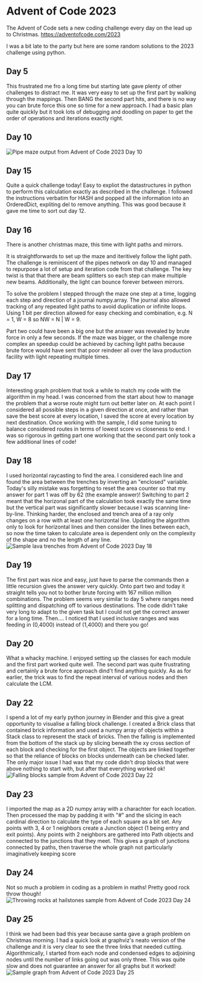 Advent of Code 2023
===================

  The Advent of Code sets a new coding challenge every day on the lead up to Christmas. 
  https://adventofcode.com/2023

  I was a bit late to the party but here are some random solutions to the 2023 challenge using python.


Day 5
-----
  This frustrated me fro a long time but starting late gave plenty of other challenges to distract me.
  It was very easy to set up the first part by walking through the mappings. 
  Then BANG the second part hits, and there is no way you can brute force this one so time for a new approach. 
  I had a basic plan quite quickly but it took lots of debugging and doodling on paper to get the order of operations and iterations exactly right.

Day 10
------
  ![Pipe maze output from Advent of Code 2023 Day 10](2023/Day10.png)

Day 15
------
  Quite a quick challenge today! Easy to expliot the datastructures in python to perform this calculation exactly as described in the challenge. I followed the instructions verbatim for HASH and popped all the information into an OrderedDict, expliting del to remove anything. This was good because it gave me time to sort out day 12.

Day 16
------
  There is another christmas maze, this time with light paths and mirrors.

  It is straightforwards to set up the maze and iteritively follow the light path. 
  The challenge is reminiscent of the pipes network on day 10 and 
    managed to repurpose a lot of setup and iteration code from that challenge.
  The key twist is that that there are beam splitters so each step can make multiple new beams.
  Additionally, the light can bounce forever between mirrors.
    
  To solve the problem I stepped through the maze one step at a time,
    logging each step and direction of a journal numpy.array.
  The journal also allowed tracking of any repeated light paths to avoid duplication or infinite loops.
  Using 1 bit per direction allowed for easy checking and combination, e.g. N = 1, W = 8 so NW = N | W = 9.

  Part two could have been a big one but the answer was revealed by brute force in only a few seconds.
  If the maze was bigger, or the challenge more complex an speedup could be achieved by caching
  light paths because brute force would have sent that poor reindeer all over the lava production facility
  with light repeating multiple times. 

Day 17
------
  Interesting graph problem that took a while to match my code with the algorithm in my head.
  I was concerned from the start about how to manage the problem that a worse route might turn out better later on. 
  At each point I considered all possible steps in a given direction at once,
  and rather than save the best score at every location, I saved the score at every location by next destination.
  Once working with the sample, I did some tuning to balance considered routes in terms of lowest score vs closeness to end.
  I was so rigorous in getting part one working that the second part only took a few additional lines of code!

Day 18
------
  I used horizontal raycasting to find the area.
  I considered each line and found the area between the trenches by inverting an "enclosed" variable.
  Today's silly mistake was forgetting to reset the area counter so that my answer for part 1 was off by 62 (the example answer)!
  Switching to part 2 meant that the horizonal part of the calculation took exactly the same time
  but the vertical part was significantly slower because I was scanning line-by-line.
  Thinking harder, the enclosed and trench area of a ray only changes on a row with at least one horizontal line.
  Updating the algorithm only to look for horizontal lines and then consider the lines between each,
  so now the time taken to calculate area is dependent only on the complexity of the shape and no the length of any line.
  ![Sample lava trenches from Advent of Code 2023 Day 18](2023/Day18.png)

Day 19
------
  The first part was nice and easy, just have to parse the commands
  then a little recursion gives the answer very quickly.
  Onto part two and today it straight tells you not to bother brute forcing with 167 million million combinations.
  The problem seems very similar to day 5 where ranges need splitting and dispatching off to various destinations.
  The code didn't take very long to adapt to the given task but I could not get the correct answer for a long time.
  Then.... I noticed that  I used inclusive ranges and was feeding in  (0,4000) instead of (1,4000) and there you go!

Day 20
------
  What a whacky machine. I enjoyed setting up the classes for each module and the first part worked quite well.
  The second part was quite frustrating and certainly a brute force approach dind't find anything quickly.
  As as for earlier, the trick was to find the repeat interval of various nodes and then calculate the LCM.

Day 22
------
  I spend a lot of my early python journey in Blender and this give a great opportunity to visualise a falling block challenge.
  I created a Brick class that contained brick information and used a numpy array of objects within a Stack class to represent the stack of bricks.
  Then the falling is implemented from the bottom of the stack up by slicing beneath the xy cross section of each block and checking for the first object.
  The objects are linked together so that the reliance of blocks on blocks underneath can be checked later.
  The only major issue I had was that my code didn't drop blocks that were above nothing to start with, but after that everything worked ok!
  ![Falling blocks sample from Advent of Code 2023 Day 22](2023/Day22.gif)

Day 23
------
  I imported the map as a 2D numpy array with a charachter for each location.
  Then processed the map by padding it with "#" and the slicing in each cardinal direction to calculate the type of each square as a bit set.
  Any points with 3, 4 or 1 neighbors create a Junction object (1 being entry and exit points).
  Any points with 2 neighbors are gathered into Path objects and connected to the junctions that they meet.
  This gives a graph of junctions connected by paths, then traverse the whole graph not particularly imaginatively keeping score

Day 24
------
  Not so much a problem in coding as a problem in maths! Pretty good rock throw though!
  ![Throwing rocks at hailstones sample from Advent of Code 2023 Day 24](2023/Day24.gif)

Day 25
------
  I think we had been bad this year because santa gave a graph problem on Christmas morning.
  I had a quick look at graphviz's neato version of the challenge and it is very clear to see the three links that needed cutting. 
  Algorithmically, I started from each node and condensed edges to adjoining nodes until the number of links going out was only three. 
  This was quite slow and does not guarantee an answer for all graphs but it worked!
  ![Sample graph from Advent of Code 2023 Day 25](2023/Day25.png)

